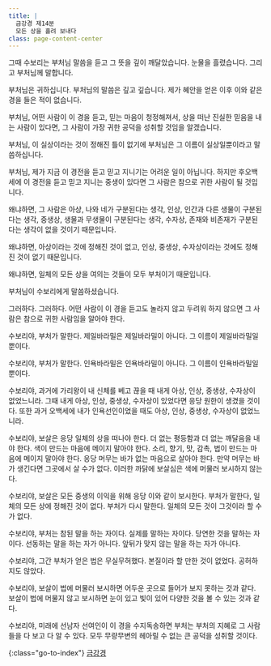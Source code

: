 ```yaml
---
title: |
  금강경 제14분
  모든 상을 흘려 보내다
class: page-content-center
---
```


그때 수보리는 부처님 말씀을 듣고 그 뜻을 깊이 깨달았습니다.
눈물을 흘렸습니다.
그리고 부처님께 말합니다.


부처님은 귀하십니다.
부처님의 말씀은 깊고 깊습니다.
제가 혜안을 얻은 이후 이와 같은 경을 들은 적이 없습니다.

부처님,
어떤 사람이 이 경을 듣고, 믿는 마음이 청정해져서,
상을 떠난 진실한 믿음을 내는 사람이 있다면,
그 사람이 가장 귀한 공덕을 성취할 것임을 알겠습니다.

부처님,
이 실상이라는 것이 정해진 틀이 없기에
부처님은 그 이름이 실상일뿐이라고 말씀하십니다.

부처님,
제가 지금 이 경전을 듣고 믿고 지니기는 어려운 일이 아닙니다.
하지만 후오백세에 이 경전을 듣고 믿고 지니는 중생이 있다면
그 사람은 참으로 귀한 사람이 될 것입니다.

왜냐하면,
그 사람은 아상, 나와 네가 구분된다는 생각,
인상, 인간과 다른 생물이 구분된다는 생각, 
중생상, 생물과 무생물이 구분된다는 생각, 
수자상, 존재와 비존재가 구분된다는 생각이 
없을 것이기 때문입니다.

왜냐하면,
아상이라는 것에 정해진 것이 없고,
인상, 중생상, 수자상이라는 것에도 정해진 것이 없기 때문입니다.

왜냐하면,
일체의 모든 상을 여의는 것들이 모두 부처이기 때문입니다.


부처님이 수보리에게 말씀하셨습니다.

그러하다. 그러하다.
어떤 사람이 이 경을 듣고도 놀라지 않고 두려워 하지 않으면 
그 사람은 참으로 귀한 사람임을 알아야 한다.

수보리야, 부처가 말한다.
제일바라밀은 제일바라밀이 아니다.
그 이름이 제일바라밀일 뿐이다.

수보리야, 부처가 말한다.
인욕바라밀은 인욕바라밀이 아니다.
그 이름이 인욕바라밀일 뿐이다.

수보리야,
과거에 가리왕이 내 신체를 베고 끊을 때
내게 아상, 인상, 중생상, 수자상이 없었느니라.
그때 내게 아상, 인상, 중생상, 수자상이 있었다면
응당 원한이 생겼을 것이다.
또한 과거 오백세에 내가 인욕선인이었을 때도
아상, 인상, 중생상, 수자상이 없었느니라.

수보리야,
보살은 응당 일체의 상을 떠나야 한다.
더 없는 평등함과 더 없는 깨달음을 내야 한다.
색이 만드는 마음에 메이지 말아야 한다.
소리, 향기, 맛, 감촉, 법이 만드는 마음에 메이지 말아야 한다.
응당 머무는 바가 없는 마음으로 살아야 한다.
만약 머무는 바가 생긴다면 그곳에서 살 수가 없다.
이러한 까닭에 보살심은 색에 머물러 보시하지 않는다.

수보리야,
보살은 모든 중생의 이익을 위해 응당 이와 같이 보시한다.
부처가 말한다, 일체의 모든 상에 정해진 것이 없다.
부처가 다시 말한다. 일체의 모든 것이 그것이라 할 수가 없다.

수보리야,
부처는 참된 말을 하는 자이다.
실제를 말하는 자이다.
당연한 것을 말하는 자이다.
선동하는 말을 하는 자가 아니다.
앞뒤가 맞지 않는 말을 하는 자가 아니다.

수보리야,
그간 부처가 얻은 법은 무실무허했다.
본질이라 할 만한 것이 없었다.
공허하지도 않았다.

수보리야,
보살이 법에 머물러 보시하면
어두운 곳으로 들어가 보지 못하는 것과 같다.
보살이 법에 머물지 않고 보시하면
눈이 있고 빛이 있어 다양한 것을 볼 수 있는 것과 같다.

수보리야,
미래에 선남자 선여인이 이 경을 수지독송하면
부처는 부처의 지혜로 그 사람들을 다 보고 다 알 수 있다.
모두 무량무변의 헤아릴 수 없는 큰 공덕을 성취할 것이다.

{:class="go-to-index"}
[금강경](index)